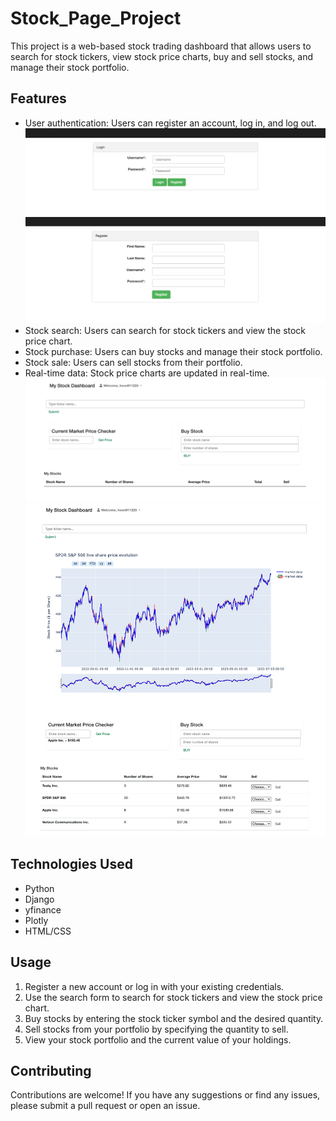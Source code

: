 # Stock_Page_Project



This project is a web-based stock trading dashboard that allows users to search for stock tickers, view stock price charts, buy and sell stocks, and manage their stock portfolio.

## Features

- User authentication: Users can register an account, log in, and log out.
![Alt Text](/image/login.png)
![Alt Text](/image/register.png)
- Stock search: Users can search for stock tickers and view the stock price chart.
- Stock purchase: Users can buy stocks and manage their stock portfolio.
- Stock sale: Users can sell stocks from their portfolio.
- Real-time data: Stock price charts are updated in real-time.
![Alt Text](/image/main_dashboard.png)
![Alt Text](/image/data_populated.png)

## Technologies Used

- Python
- Django
- yfinance
- Plotly
- HTML/CSS

## Usage

1. Register a new account or log in with your existing credentials.
2. Use the search form to search for stock tickers and view the stock price chart.
3. Buy stocks by entering the stock ticker symbol and the desired quantity.
4. Sell stocks from your portfolio by specifying the quantity to sell.
5. View your stock portfolio and the current value of your holdings.

## Contributing

Contributions are welcome! If you have any suggestions or find any issues, please submit a pull request or open an issue.
